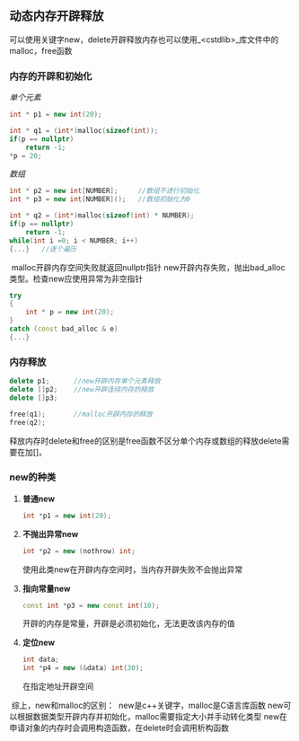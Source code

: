 ## 动态内存开辟释放

​	可以使用关键字new，delete开辟释放内存也可以使用_\<cstdlib>_库文件中的malloc，free函数

### 内存的开辟和初始化

_单个元素_

~~~cpp
int * p1 = new int(20);

int * q1 = (int*)malloc(sizeof(int));
if(p == nullptr)
    return -1;
*p = 20;
~~~

_数组_

~~~cpp
int * p2 = new int[NUMBER];		//数组不进行初始化
int * p3 = new int[NUMBER]();	//数组初始化为0

int * q2 = (int*)malloc(sizeof(int) * NUMBER);
if(p == nullptr)
	return -1;
while(int i =0; i < NUMBER; i++)
{...}	//逐个遍历
~~~

​	malloc开辟内存空间失败就返回nullptr指针
​	new开辟内存失败，抛出bad_alloc类型。检查new应使用异常为非空指针

~~~cpp
try
{
    int * p = new int(20);
}
catch (const bad_alloc & e)
{...}
~~~

###	内存释放

~~~cpp
delete p1;		//new开辟内存单个元素释放
delete []p2;	//new开辟连续内存的释放
delete []p3;

free(q1);		//malloc开辟内存的释放
free(q2);
~~~

​	释放内存时delete和free的区别是free函数不区分单个内存或数组的释放delete需要在加[]。

### new的种类

1. **普通new**

	~~~cpp
	int *p1 = new int(20);
	~~~

2. **不抛出异常new**

	~~~cpp
	int *p2 = new (nothrow) int;
	~~~

	使用此类new在开辟内存空间时，当内存开辟失败不会抛出异常

3. **指向常量new**

	~~~cpp
	const int *p3 = new const int(10);
	~~~

	开辟的内存是常量，开辟是必须初始化，无法更改该内存的值

4. **定位new**

	~~~cpp
	int data;
	int *p4 = new (&data) int(30);
	~~~

	在指定地址开辟空间

	

​	综上，new和malloc的区别：
​		new是c++关键字，malloc是C语言库函数
​		new可以根据数据类型开辟内存并初始化，malloc需要指定大小并手动转化类型
​		new在申请对象的内存时会调用构造函数，在delete时会调用析构函数
